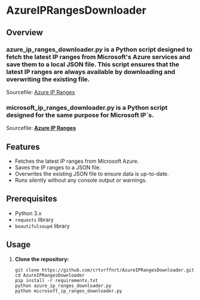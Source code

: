 # AzureIPRangesDownloader

## Overview
### azure_ip_ranges_downloader.py is a Python script designed to fetch the latest IP ranges from Microsoft's Azure services and save them to a local JSON file. This script ensures that the latest IP ranges are always available by downloading and overwriting the existing file.

Sourcefile: [Azure IP Ranges](https://www.microsoft.com/en-us/download/details.aspx?id=53602 "Download Azure IP Ranges CSV")

### microsoft_ip_ranges_downloader.py is a Python script designed for the same purpose for Microsoft IP`s.

Sourcefile: **[Azure IP Ranges](https://www.microsoft.com/en-us/download/details.aspx?id=53602)**




## Features
- Fetches the latest IP ranges from Microsoft Azure.
- Saves the IP ranges to a JSON file.
- Overwrites the existing JSON file to ensure data is up-to-date.
- Runs silently without any console output or warnings.

## Prerequisites
- Python 3.x
- `requests` library
- `beautifulsoup4` library

## Usage
1. **Clone the repository:**
   ```
   git clone https://github.com/crtvrffnrt/AzureIPRangesDownloader.git
   cd AzureIPRangesDownloader
   pip install -r requirements.txt
   python azure_ip_ranges_downloader.py
   python microsoft_ip_ranges_downloader.py

   ``` 

